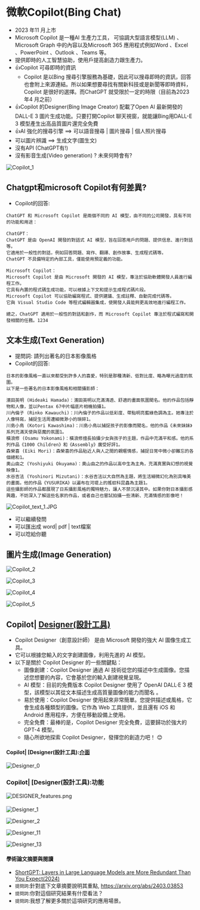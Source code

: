 # 微軟Copilot(Bing Chat)
- 2023 年11 月上市
- Microsoft Copilot 是一種Al 生產力工具， 可協調大型語言模型(LLM) 、Microsoft Graph 中的內容以及Microsoft 365 應用程式例如Word 、Excel 、PowerPoint 、Outlook 、Teams 等。
- 提供即時的人工智慧協助，使用戶提高創造力跟生產力。
- 👍️Copilot 可尋即時的資訊
  - Copilot 是以Bing 搜尋引擎服務為基礎，因此可以搜尋即時的資訊，回答也會附上來源連結。所以如果想要尋找有關新科技或是新聞等即時資料， Copilot 是很好的選擇。而ChatGPT 就受限於一定的時限（目前為2023 年4 月之前）
- 👍️Copilot 的Designer(Bing Image Creator) 配載了Open Al 最新開發的DALL-E 3 圖片生成功能。只要打開Copilot 聊天視窗，就能讓Bing用DALL-E 3 模型產生出高品質圖片還完全免費
- 👍️AI 強化的搜尋引擎 ==> 可以語音搜尋 | 圖片搜尋 | 個人照片搜尋
- 可以圖片辨識 ==> 生成文字(圖生文)
- 沒有API (ChatGPT有!)
- 沒有影音生成(Video generation) ? 未來何時會有?

![Copilot_1](./pics/Copilot_1.JPG)

## Chatgpt和microsoft Copilot有何差異?
- Copilot的回答:
```
ChatGPT 和 Microsoft Copilot 是兩個不同的 AI 模型，由不同的公司開發，具有不同的功能和用途：

ChatGPT：
ChatGPT 是由 OpenAI 開發的對話式 AI 模型，旨在回答用戶的問題、提供信息、進行對話等。
它適用於一般性的對話，例如回答問題、寫作、翻譯、創作故事、生成程式碼等。
ChatGPT 不具備特定的內部工具，僅能使用預定義的功能。

Microsoft Copilot：
Microsoft Copilot 是由 Microsoft 開發的 AI 模型，專注於協助軟體開發人員進行編程工作。
它具有內置的程式碼生成功能，可以根據上下文和提示生成程式碼片段。
Microsoft Copilot 可以協助編寫程式、提供建議、生成註釋、自動完成代碼等。
它與 Visual Studio Code 等程式編輯器集成，使開發人員能夠更高效地進行編程工作。

總之，ChatGPT 適用於一般性的對話和創作，而 Microsoft Copilot 專注於程式編寫和開發相關的任務。1234
```
## 文本生成(Text Generation)
- 提問詞: 請列出著名的日本影像風格
- Copilot的回答:
```
日本的影像風格一直以來都受到許多人的喜愛，特別是那種清新、低對比度、略為曝光過度的氛圍。
以下是一些著名的日本影像風格和相關攝影師：

濱田英明 (Hideaki Hamada)：濱田英明以充滿清透、舒適的畫面氛圍聞名。他的作品包括靜物和人像，並以Pentax 67中片幅底片相機拍攝1。
川內倫子 (Rinko Kawauchi)：川內倫子的作品以低彩度、帶點明亮藍綠色調為主。她專注於人像特寫，捕捉生活周遭細微渺小的瑣碎1。
川島小鳥 (Kotori Kawashima)：川島小鳥以捕捉孩子的影像而聞名，他的作品《未來妹妹》系列充滿天使與惡魔的氛圍1。
橫浪修 (Osamu Yokonami)：橫浪修擅長拍攝少女與孩子的主題，作品中充滿平和感。他的系列作品《1000 Children》和《Assembly》廣受好評1。
森榮喜 (Eiki Mori)：森榮喜的作品貼近人與人之間的親暱情感，捕捉日常中微小卻難忘的各個總和1。
奧山由之 (Yoshiyuki Okuyama)：奧山由之的作品以高中生為主角，充滿真實與幻想的視覺映像1。
水谷吉法 (Yoshinori Mizutani)：水谷吉法以大自然為主題，將生活細微幻化為別具唯美的畫面。他的作品《YUSURIKA》以遍布在河堤上的搖蚊科昆蟲為主題1。
這些攝影師的作品都展現了日系攝影風格的獨特魅力，讓人不禁沉浸其中。如果你對日本攝影感興趣，不妨深入了解這些名家的作品，或者自己也嘗試拍攝一些清新、充滿情感的影像吧！
```
![Copilot_text_1.JPG](./pics/Copilot_text_1.JPG)


- 可以繼續發問
- 可以匯出成 word| pdf | text檔案
- 可以唸給你聽

## 圖片生成(Image Generation)

![Copilot_2](./pics/Copilot_2.JPG)

![Copilot_3](./pics/Copilot_3.JPG)

![Copilot_4](./pics/Copilot_4.JPG)

![Copilot_5](./pics/Copilot_5.JPG)

## Copilot| [Designer(設計工具)](https://www.bing.com/images/create)
- Copilot Designer（創意設計師） 是由 Microsoft 開發的強大 AI 圖像生成工具。
- 它可以根據您輸入的文字創建圖像，利用先進的 AI 模型。
- 以下是關於 Copilot Designer 的一些關鍵點：
  - 圖像創建：Copilot Designer 通過 AI 技術從您的描述中生成圖像。您描述您想要的內容，它會基於您的輸入創建視覺呈現。
  - AI 模型：目前的免費版本 Copilot Designer 使用了 OpenAI DALL·E 3 模型，該模型以其從文本描述生成高質量圖像的能力而聞名 。
  - 易於使用：Copilot Designer 使用起來非常簡單。您提供描述或風格，它會生成各種類型的圖像。它作為 Web 工具提供，並且還有 iOS 和 Android 應用程序，方便在移動設備上使用。
  - 完全免費：最棒的是，Copilot Designer 完全免費，這要歸功於強大的 GPT-4 模型。
  - 隨心所欲地探索 Copilot Designer，發揮您的創造力吧！ 😊

#### Copilot| [Designer(設計工具):[介面](https://designer.microsoft.com/)
![Designer_0](./pics/DESIGNER_0.png)

### Copilot| [Designer(設計工具):功能

![DESIGNER_features.png](./pics/DESIGNER_features.png)

#### 

![Designer_1](./pics/DESIGNER_1.png)

![Designer_2](./pics/DESIGNER_2.png)

![Designer_11](./pics/DESIGNER_11.png)

![Designer_13](./pics/DESIGNER_13.png)


#### 學術論文摘要與閱讀
- [ShortGPT: Layers in Large Language Models are More Redundant Than You Expect(2024)](https://arxiv.org/abs/2403.03853)
- `提問詞`:針對底下文章摘要說明其重點, https://arxiv.org/abs/2403.03853
- `提問詞`:你對這個研究結果有什麼看法？
- `提問詞`:我想了解更多關於這項研究的應用場景。
